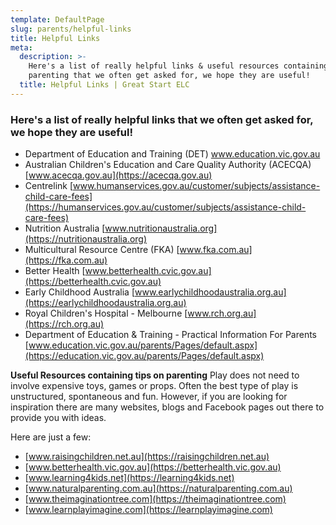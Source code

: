 ```yaml
---
template: DefaultPage
slug: parents/helpful-links
title: Helpful Links
meta:
  description: >-
    Here's a list of really helpful links & useful resources containing tips on
    parenting that we often get asked for, we hope they are useful! 
  title: Helpful Links | Great Start ELC
---
```

### Here's a list of really helpful links that we often get asked for, we hope they are useful!

* Department of Education and Training (DET)
  www.education.vic.gov.au
* Australian Children's Education and Care Quality Authority (ACECQA)
  [www.acecqa.gov.au](https://acecqa.gov.au)
* Centrelink
  [www.humanservices.gov.au/customer/subjects/assistance-child-care-fees](https://humanservices.gov.au/customer/subjects/assistance-child-care-fees)
* Nutrition Australia
  [www.nutritionaustralia.org](https://nutritionaustralia.org)
* Multicultural Resource Centre (FKA)
  [www.fka.com.au](https://fka.com.au)
* Better Health
  [www.betterhealth.cvic.gov.au](https://betterhealth.cvic.gov.au)
* Early Childhood Australia
  [www.earlychildhoodaustralia.org.au](https://earlychildhoodaustralia.org.au)
* Royal Children's Hospital - Melbourne
  [www.rch.org.au](https://rch.org.au)
* Department of Education & Training - Practical Information For Parents
  [www.education.vic.gov.au/parents/Pages/default.aspx](https://education.vic.gov.au/parents/Pages/default.aspx)

**Useful Resources containing tips on parenting**
Play does not need to involve expensive toys, games or props. Often the best type of play is unstructured, spontaneous and fun. However, if you are looking for inspiration there are many websites, blogs and Facebook pages out there to provide you with ideas.

Here are just a few:

* [www.raisingchildren.net.au](https://raisingchildren.net.au)
* [www.betterhealth.vic.gov.au](https://betterhealth.vic.gov.au)
* [www.learning4kids.net](https://learning4kids.net)
* [www.naturalparenting.com.au](https://naturalparenting.com.au)
* [www.theimaginationtree.com](https://theimaginationtree.com)
* [www.learnplayimagine.com](https://learnplayimagine.com)
